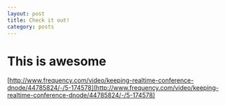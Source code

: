 ```yaml
---
layout: post
title: Check it out!
category: posts
---
```

This is awesome
==========

[http://www.frequency.com/video/keeping-realtime-conference-dnode/44785824/-/5-174578](http://www.frequency.com/video/keeping-realtime-conference-dnode/44785824/-/5-174578)

